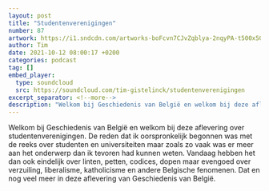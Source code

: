 ```yaml
---
layout: post
title: "Studentenverenigingen"
number: 87
artwork: https://i1.sndcdn.com/artworks-boFcvn7CJvZqblya-2nqyPA-t500x500.jpg
author: Tim
date: 2021-10-12 08:00:17 +0200
categories: podcast
tag: []
embed_player:
  type: soundcloud
  src: https://soundcloud.com/tim-gistelinck/studentenverenigingen
excerpt_separator: <!--more-->
description: "Welkom bij Geschiedenis van België en welkom bij deze aflevering over studentenverenigingen."
---
```

Welkom bij Geschiedenis van België en welkom bij deze aflevering over studentenverenigingen. De reden dat ik oorspronkelijk begonnen was met de reeks over studenten en universiteiten maar zoals zo vaak was er meer aan het onderwerp dan ik tevoren had kunnen weten. Vandaag hebben het dan ook eindelijk over linten, petten, codices, dopen maar evengoed over verzuiling, liberalisme, katholicisme en andere Belgische fenomenen. Dat en nog veel meer in deze aflevering van Geschiedenis van België.